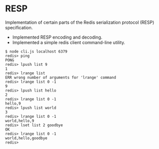 # RESP

Implementation of certain parts of the Redis serialization protocol (RESP) specification.

* Implemented RESP encoding and decoding.
* Implemented a simple redis client command-line utility.

```
$ node cli.js localhost 6379
redis> ping
PONG
redis> lpush list 9
1
redis> lrange list
ERR wrong number of arguments for 'lrange' command
redis> lrange list 0 -1
9
redis> lpush list hello
2
redis> lrange list 0 -1
hello,9
redis> lpush list world
3
redis> lrange list 0 -1
world,hello,9
redis> lset list 2 goodbye
OK
redis> lrange list 0 -1
world,hello,goodbye
redis> 
```